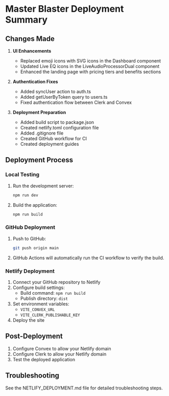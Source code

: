 # Master Blaster Deployment Summary

## Changes Made

1. **UI Enhancements**
   - Replaced emoji icons with SVG icons in the Dashboard component
   - Updated Live EQ icons in the LiveAudioProcessorDual component
   - Enhanced the landing page with pricing tiers and benefits sections

2. **Authentication Fixes**
   - Added syncUser action to auth.ts
   - Added getUserByToken query to users.ts
   - Fixed authentication flow between Clerk and Convex

3. **Deployment Preparation**
   - Added build script to package.json
   - Created netlify.toml configuration file
   - Added .gitignore file
   - Created GitHub workflow for CI
   - Created deployment guides

## Deployment Process

### Local Testing

1. Run the development server:
   ```bash
   npm run dev
   ```

2. Build the application:
   ```bash
   npm run build
   ```

### GitHub Deployment

1. Push to GitHub:
   ```bash
   git push origin main
   ```

2. GitHub Actions will automatically run the CI workflow to verify the build.

### Netlify Deployment

1. Connect your GitHub repository to Netlify
2. Configure build settings:
   - Build command: `npm run build`
   - Publish directory: `dist`
3. Set environment variables:
   - `VITE_CONVEX_URL`
   - `VITE_CLERK_PUBLISHABLE_KEY`
4. Deploy the site

## Post-Deployment

1. Configure Convex to allow your Netlify domain
2. Configure Clerk to allow your Netlify domain
3. Test the deployed application

## Troubleshooting

See the NETLIFY_DEPLOYMENT.md file for detailed troubleshooting steps.